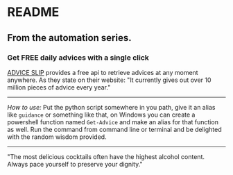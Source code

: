 # README

From the automation series.
---

### Get FREE daily advices with a single click

[ADVICE SLIP]("https://api.adviceslip.com") provides a free api to retrieve advices at any moment anywhere.
As they state on their website: "It currently gives out over 10 million pieces of advice every year."

---

*How to use:*
Put the python script somewhere in you path, give it an alias like `guidance` or something like that, on Windows you can create a powershell function named `Get-Advice` and make an alias for that function as well.
Run the command from command line or terminal and be delighted with the random wisdom provided.

---

"The most delicious cocktails often have the highest alcohol content. Always pace yourself to preserve your dignity."
